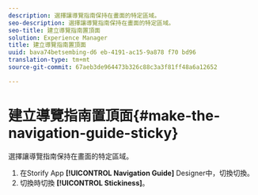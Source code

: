 ```yaml
---
description: 選擇讓導覽指南保持在畫面的特定區域。
seo-description: 選擇讓導覽指南保持在畫面的特定區域。
seo-title: 建立導覽指南置頂面
solution: Experience Manager
title: 建立導覽指南置頂面
uuid: bava74betsembing-d6 eb-4191-ac15-9a878 f70 bd96
translation-type: tm+mt
source-git-commit: 67aeb3de964473b326c88c3a3f81ff48a6a12652

---
```



# 建立導覽指南置頂面{#make-the-navigation-guide-sticky}

選擇讓導覽指南保持在畫面的特定區域。

1. 在Storify App **[!UICONTROL Navigation Guide]** Designer中，切換切換。
1. 切換時切換 **[!UICONTROL Stickiness]**。
